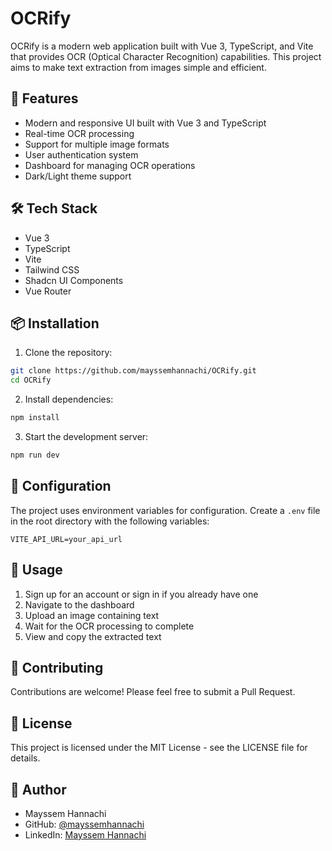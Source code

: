 # OCRify

OCRify is a modern web application built with Vue 3, TypeScript, and Vite that provides OCR (Optical Character Recognition) capabilities. This project aims to make text extraction from images simple and efficient.

## 🚀 Features

- Modern and responsive UI built with Vue 3 and TypeScript
- Real-time OCR processing
- Support for multiple image formats
- User authentication system
- Dashboard for managing OCR operations
- Dark/Light theme support

## 🛠️ Tech Stack

- Vue 3
- TypeScript
- Vite
- Tailwind CSS
- Shadcn UI Components
- Vue Router

## 📦 Installation

1. Clone the repository:
```bash
git clone https://github.com/mayssemhannachi/OCRify.git
cd OCRify
```

2. Install dependencies:
```bash
npm install
```

3. Start the development server:
```bash
npm run dev
```

## 🔧 Configuration

The project uses environment variables for configuration. Create a `.env` file in the root directory with the following variables:

```env
VITE_API_URL=your_api_url
```

## 📝 Usage

1. Sign up for an account or sign in if you already have one
2. Navigate to the dashboard
3. Upload an image containing text
4. Wait for the OCR processing to complete
5. View and copy the extracted text

## 🤝 Contributing

Contributions are welcome! Please feel free to submit a Pull Request.

## 📄 License

This project is licensed under the MIT License - see the LICENSE file for details.

## 👤 Author

- Mayssem Hannachi
- GitHub: [@mayssemhannachi](https://github.com/mayssemhannachi)
- LinkedIn: [Mayssem Hannachi](https://www.linkedin.com/in/mayssem-hannachi-207298247)
